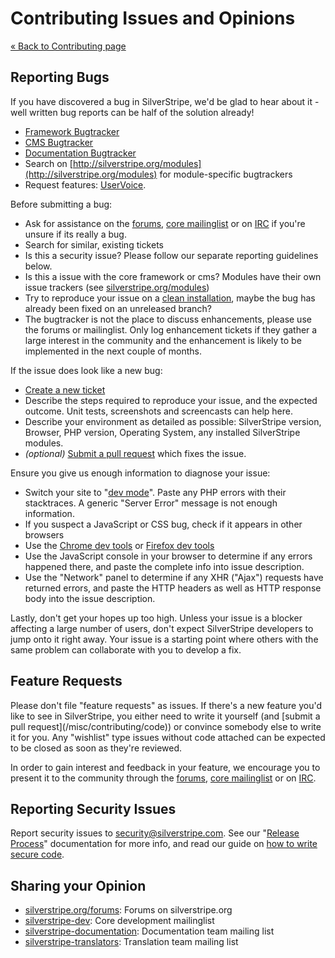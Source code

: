 # Contributing Issues and Opinions

[« Back to Contributing page](../contributing)

## Reporting Bugs

If you have discovered a bug in SilverStripe, we'd be glad to hear about it -
well written bug reports can be half of the solution already!

 * [Framework Bugtracker](https://github.com/silverstripe/silverstripe-framework/issues)
 * [CMS Bugtracker](https://github.com/silverstripe/silverstripe-cms/issues)
 * [Documentation Bugtracker](https://github.com/silverstripe/silverstripe-framework/issues)
 * Search on [http://silverstripe.org/modules](http://silverstripe.org/modules) for module-specific bugtrackers
 * Request features: [UserVoice](http://silverstripe.uservoice.com).

Before submitting a bug:

 * Ask for assistance on the [forums](http://silverstripe.org/forums), [core mailinglist](http://groups.google.com/group/silverstripe-dev) or on [IRC](http://silverstripe.org/irc) if you're unsure if its really a bug.
 * Search for similar, existing tickets
 * Is this a security issue? Please follow our separate reporting guidelines below.
 * Is this a issue with the core framework or cms? Modules have their own issue trackers (see [silverstripe.org/modules](http://www.silverstripe.org/modules))
 * Try to reproduce your issue on a [clean installation](http://doc.silverstripe.org/framework/en/installation/composer#using-development-versions), maybe the bug has already been fixed on an unreleased branch?
 * The bugtracker is not the place to discuss enhancements, please use the forums or mailinglist.
   Only log enhancement tickets if they gather a large interest in the community
   and the enhancement is likely to be implemented in the next couple of months.

If the issue does look like a new bug:

 * [Create a new ticket](https://github.com/silverstripe/silverstripe-framework/issues/new)
 * Describe the steps required to reproduce your issue, and the expected outcome. Unit tests, screenshots and screencasts can help here.
 * Describe your environment as detailed as possible: SilverStripe version, Browser, PHP version, Operating System, any installed SilverStripe modules.
 * *(optional)* [Submit a pull request](/misc/contributing/code) which fixes the issue.

Ensure you give us enough information to diagnose your issue:

 * Switch your site to "[dev mode](/topics/debugging)". Paste any PHP errors with their stacktraces. A generic "Server Error" message is not enough information.
 * If you suspect a JavaScript or CSS bug, check if it appears in other browsers
 * Use the [Chrome dev tools](https://developers.google.com/chrome-developer-tools/docs/overview) or [Firefox dev tools](https://developer.mozilla.org/en-US/docs/Tools)
 * Use the JavaScript console in your browser to determine if any errors happened there, and paste the complete info into issue description.
 * Use the "Network" panel to determine if any XHR ("Ajax") requests have returned errors, and paste the HTTP headers as well as HTTP response body into the issue description.

Lastly, don't get your hopes up too high. Unless your issue is a blocker affecting a large
number of users, don't expect SilverStripe developers to jump onto it right away.
Your issue is a starting point where others with the same problem can collaborate
with you to develop a fix. 

## Feature Requests

<div class="warning" markdown='1'>
Please don't file "feature requests" as issues. If there's a new feature you'd like to see
in SilverStripe, you either need to write it yourself (and [submit a pull request](/misc/contributing/code))
or convince somebody else to write it for you. Any "wishlist" type issues without code attached
can be expected to be closed as soon as they're reviewed.
</div>

In order to gain interest and feedback in your feature, we encourage you to present
it to the community through the [forums](http://silverstripe.org/forums), [core mailinglist](http://groups.google.com/group/silverstripe-dev) or on [IRC](http://silverstripe.org/irc).

## Reporting Security Issues

Report security issues to [security@silverstripe.com](mailto:security@silverstripe.com). See our "[Release Process](release-process)" documentation for more info, and read our guide on [how to write secure code](/topics/security).

## Sharing your Opinion

* [silverstripe.org/forums](http://silverstripe.org/forums): Forums on silverstripe.org
* [silverstripe-dev](http://groups.google.com/group/silverstripe-dev): Core development mailinglist
* [silverstripe-documentation](http://groups.google.com/group/silverstripe-documentation): Documentation team mailing list
* [silverstripe-translators](http://groups.google.com/group/silverstripe-translators): Translation team mailing list
